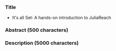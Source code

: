 ### Title

- It's all Set: A hands-on introduction to JuliaReach
 
### Abstract (500 characters)



### Description (5000 characters)


